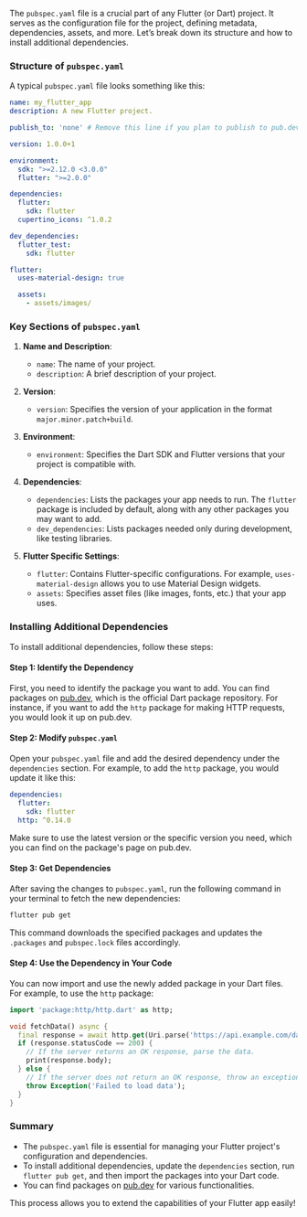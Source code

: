 The `pubspec.yaml` file is a crucial part of any Flutter (or Dart) project. It serves as the configuration file for the project, defining metadata, dependencies, assets, and more. Let’s break down its structure and how to install additional dependencies.

### Structure of `pubspec.yaml`

A typical `pubspec.yaml` file looks something like this:

```yaml
name: my_flutter_app
description: A new Flutter project.

publish_to: 'none' # Remove this line if you plan to publish to pub.dev

version: 1.0.0+1

environment:
  sdk: ">=2.12.0 <3.0.0"
  flutter: ">=2.0.0"

dependencies:
  flutter:
    sdk: flutter
  cupertino_icons: ^1.0.2

dev_dependencies:
  flutter_test:
    sdk: flutter

flutter:
  uses-material-design: true

  assets:
    - assets/images/
```

### Key Sections of `pubspec.yaml`

1. **Name and Description**:
   - `name`: The name of your project.
   - `description`: A brief description of your project.

2. **Version**:
   - `version`: Specifies the version of your application in the format `major.minor.patch+build`.

3. **Environment**:
   - `environment`: Specifies the Dart SDK and Flutter versions that your project is compatible with.

4. **Dependencies**:
   - `dependencies`: Lists the packages your app needs to run. The `flutter` package is included by default, along with any other packages you may want to add.
   - `dev_dependencies`: Lists packages needed only during development, like testing libraries.

5. **Flutter Specific Settings**:
   - `flutter`: Contains Flutter-specific configurations. For example, `uses-material-design` allows you to use Material Design widgets.
   - `assets`: Specifies asset files (like images, fonts, etc.) that your app uses.

### Installing Additional Dependencies

To install additional dependencies, follow these steps:

#### Step 1: Identify the Dependency
First, you need to identify the package you want to add. You can find packages on [pub.dev](https://pub.dev/), which is the official Dart package repository. For instance, if you want to add the `http` package for making HTTP requests, you would look it up on pub.dev.

#### Step 2: Modify `pubspec.yaml`
Open your `pubspec.yaml` file and add the desired dependency under the `dependencies` section. For example, to add the `http` package, you would update it like this:

```yaml
dependencies:
  flutter:
    sdk: flutter
  http: ^0.14.0
```
Make sure to use the latest version or the specific version you need, which you can find on the package's page on pub.dev.

#### Step 3: Get Dependencies
After saving the changes to `pubspec.yaml`, run the following command in your terminal to fetch the new dependencies:

```bash
flutter pub get
```

This command downloads the specified packages and updates the `.packages` and `pubspec.lock` files accordingly.

#### Step 4: Use the Dependency in Your Code
You can now import and use the newly added package in your Dart files. For example, to use the `http` package:

```dart
import 'package:http/http.dart' as http;

void fetchData() async {
  final response = await http.get(Uri.parse('https://api.example.com/data'));
  if (response.statusCode == 200) {
    // If the server returns an OK response, parse the data.
    print(response.body);
  } else {
    // If the server does not return an OK response, throw an exception.
    throw Exception('Failed to load data');
  }
}
```

### Summary
- The `pubspec.yaml` file is essential for managing your Flutter project's configuration and dependencies.
- To install additional dependencies, update the `dependencies` section, run `flutter pub get`, and then import the packages into your Dart code.
- You can find packages on [pub.dev](https://pub.dev/) for various functionalities.

This process allows you to extend the capabilities of your Flutter app easily!